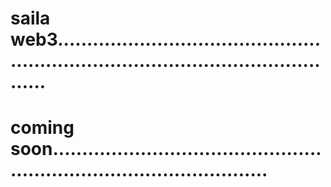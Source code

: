 # saila web3........................................................................................................
# coming soon..........................................................................................
